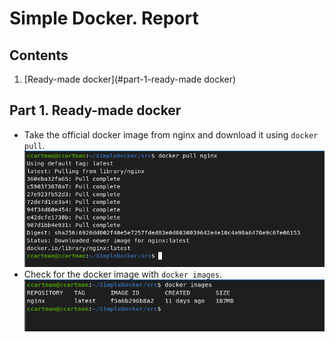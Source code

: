 # Simple Docker. Report

## Contents

1. [Ready-made docker](#part-1-ready-made docker)

## Part 1. Ready-made docker

- Take the official docker image from nginx and download it using `docker pull`. \
  <img src="../misc/images/part1_01.png" alt=part1_01 width="700"/>
- Check for the docker image with `docker images`. \
  <img src="../misc/images/part1_02.png" alt=part1_02 width="700"/>
